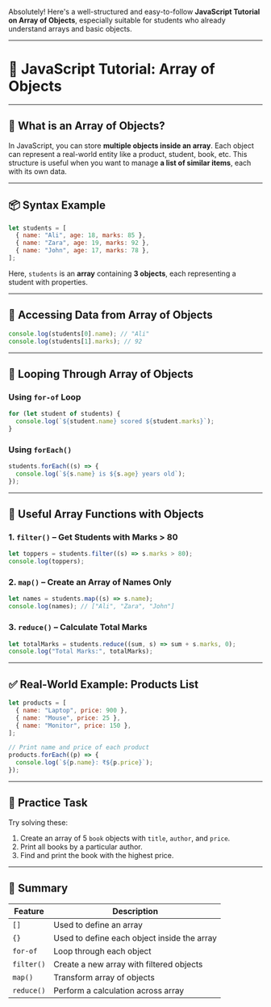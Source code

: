 Absolutely! Here's a well-structured and easy-to-follow **JavaScript Tutorial on Array of Objects**, especially suitable for students who already understand arrays and basic objects.

---

# 📘 JavaScript Tutorial: **Array of Objects**

---

## 🧠 What is an Array of Objects?

In JavaScript, you can store **multiple objects inside an array**. Each object can represent a real-world entity like a product, student, book, etc. This structure is useful when you want to manage **a list of similar items**, each with its own data.

---

## 📦 Syntax Example

```javascript
let students = [
  { name: "Ali", age: 18, marks: 85 },
  { name: "Zara", age: 19, marks: 92 },
  { name: "John", age: 17, marks: 78 },
];
```

Here, `students` is an **array** containing **3 objects**, each representing a student with properties.

---

## 🔧 Accessing Data from Array of Objects

```javascript
console.log(students[0].name); // "Ali"
console.log(students[1].marks); // 92
```

---

## 🔁 Looping Through Array of Objects

### Using `for-of` Loop

```javascript
for (let student of students) {
  console.log(`${student.name} scored ${student.marks}`);
}
```

### Using `forEach()`

```javascript
students.forEach((s) => {
  console.log(`${s.name} is ${s.age} years old`);
});
```

---

## 🧪 Useful Array Functions with Objects

### 1. `filter()` – Get Students with Marks > 80

```javascript
let toppers = students.filter((s) => s.marks > 80);
console.log(toppers);
```

### 2. `map()` – Create an Array of Names Only

```javascript
let names = students.map((s) => s.name);
console.log(names); // ["Ali", "Zara", "John"]
```

### 3. `reduce()` – Calculate Total Marks

```javascript
let totalMarks = students.reduce((sum, s) => sum + s.marks, 0);
console.log("Total Marks:", totalMarks);
```

---

## ✅ Real-World Example: Products List

```javascript
let products = [
  { name: "Laptop", price: 900 },
  { name: "Mouse", price: 25 },
  { name: "Monitor", price: 150 },
];

// Print name and price of each product
products.forEach((p) => {
  console.log(`${p.name}: ₹${p.price}`);
});
```

---

## 📝 Practice Task

Try solving these:

1. Create an array of 5 `book` objects with `title`, `author`, and `price`.
2. Print all books by a particular author.
3. Find and print the book with the highest price.

---

## 📌 Summary

| Feature    | Description                                 |
| ---------- | ------------------------------------------- |
| `[]`       | Used to define an array                     |
| `{}`       | Used to define each object inside the array |
| `for-of`   | Loop through each object                    |
| `filter()` | Create a new array with filtered objects    |
| `map()`    | Transform array of objects                  |
| `reduce()` | Perform a calculation across array          |
